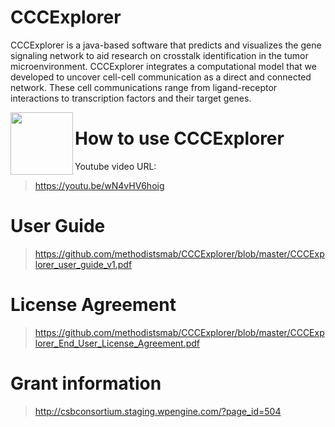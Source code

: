 # CCCExplorer

CCCExplorer is a java-based software that predicts and visualizes the gene signaling network to aid research on crosstalk identification in the tumor microenvironment. 
CCCExplorer integrates a computational model that we developed to uncover cell-cell communication as a direct and connected network. These cell communications range from ligand-receptor interactions to transcription factors and their target genes. 

<img align="left" width="100" height="100" src="http://www.fillmurray.com/100/100">
<p>


# How to use CCCExplorer

Youtube video URL:

>https://youtu.be/wN4vHV6hoig

# User Guide

>https://github.com/methodistsmab/CCCExplorer/blob/master/CCCExplorer_user_guide_v1.pdf

# License Agreement

>https://github.com/methodistsmab/CCCExplorer/blob/master/CCCExplorer_End_User_License_Agreement.pdf

# Grant information

>http://csbconsortium.staging.wpengine.com/?page_id=504

